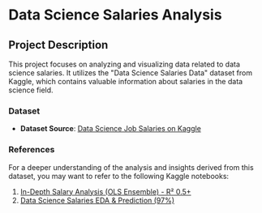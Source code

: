 # Data Science Salaries Analysis

## Project Description

This project focuses on analyzing and visualizing data related to data science salaries. It utilizes the "Data Science Salaries Data" dataset from Kaggle, which contains valuable information about salaries in the data science field.

### Dataset
- **Dataset Source**: [Data Science Job Salaries on Kaggle](https://www.kaggle.com/datasets/ruchi798/data-science-job-salaries)

### References
For a deeper understanding of the analysis and insights derived from this dataset, you may want to refer to the following Kaggle notebooks:

1. [In-Depth Salary Analysis (OLS Ensemble) - R² 0.5+](https://www.kaggle.com/code/xc1011/in-depth-salary-analysis-ols-ensemble-0-5-r2)
2. [Data Science Salaries EDA & Prediction (97%)](https://www.kaggle.com/code/mohamedahmed10000/data-science-salaries-eda-prediction-97)
